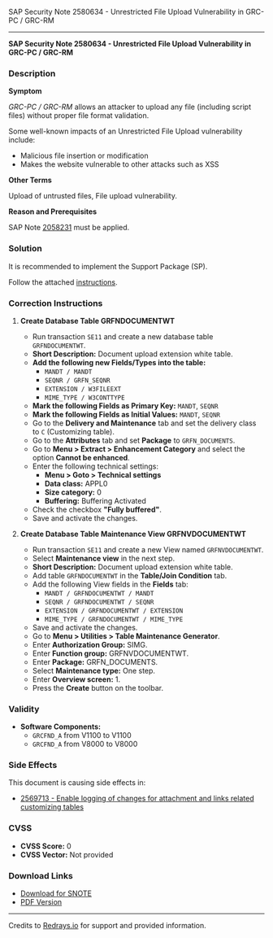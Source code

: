 SAP Security Note 2580634 - Unrestricted File Upload Vulnerability in GRC-PC / GRC-RM

---

**SAP Security Note 2580634 - Unrestricted File Upload Vulnerability in GRC-PC / GRC-RM**

### Description

**Symptom**

*GRC-PC / GRC-RM* allows an attacker to upload any file (including script files) without proper file format validation.

Some well-known impacts of an Unrestricted File Upload vulnerability include:

- Malicious file insertion or modification
- Makes the website vulnerable to other attacks such as XSS

**Other Terms**

Upload of untrusted files, File upload vulnerability.

**Reason and Prerequisites**

SAP Note [2058231](https://me.sap.com/notes/2058231) must be applied.

### Solution

It is recommended to implement the Support Package (SP).

Follow the attached [instructions](https://userapps.support.sap.com/sap/support/sapnotes/public/services/attachment.htm?iv_key=002075125800003557842017&iv_version=0002&iv_guid=6CAE8B3EAD2B1ED7B9AAD7466983C0CE).

### Correction Instructions

1. **Create Database Table GRFNDOCUMENTWT**
   
   - Run transaction `SE11` and create a new database table `GRFNDOCUMENTWT`.
   - **Short Description:** Document upload extension white table.
   - **Add the following new Fields/Types into the table:**
     - `MANDT / MANDT`
     - `SEQNR / GRFN_SEQNR`
     - `EXTENSION / W3FILEEXT`
     - `MIME_TYPE / W3CONTTYPE`
   - **Mark the following Fields as Primary Key:** `MANDT`, `SEQNR`
   - **Mark the following Fields as Initial Values:** `MANDT`, `SEQNR`
   - Go to the **Delivery and Maintenance** tab and set the delivery class to `C` (Customizing table).
   - Go to the **Attributes** tab and set **Package** to `GRFN_DOCUMENTS`.
   - Go to **Menu > Extract > Enhancement Category** and select the option **Cannot be enhanced**.
   - Enter the following technical settings:
     - **Menu > Goto > Technical settings**
     - **Data class:** APPL0
     - **Size category:** 0
     - **Buffering:** Buffering Activated
   - Check the checkbox **"Fully buffered"**.
   - Save and activate the changes.

2. **Create Database Table Maintenance View GRFNVDOCUMENTWT**
   
   - Run transaction `SE11` and create a new View named `GRFNVDOCUMENTWT`.
   - Select **Maintenance view** in the next step.
   - **Short Description:** Document upload extension white table.
   - Add table `GRFNDOCUMENTWT` in the **Table/Join Condition** tab.
   - Add the following View fields in the **Fields** tab:
     - `MANDT / GRFNDOCUMENTWT / MANDT`
     - `SEQNR / GRFNDOCUMENTWT / SEQNR`
     - `EXTENSION / GRFNDOCUMENTWT / EXTENSION`
     - `MIME_TYPE / GRFNDOCUMENTWT / MIME_TYPE`
   - Save and activate the changes.
   - Go to **Menu > Utilities > Table Maintenance Generator**.
   - Enter **Authorization Group:** SIMG.
   - Enter **Function group:** GRFNVDOCUMENTWT.
   - Enter **Package:** GRFN_DOCUMENTS.
   - Select **Maintenance type:** One step.
   - Enter **Overview screen:** 1.
   - Press the **Create** button on the toolbar.

### Validity

- **Software Components:**
  - `GRCFND_A` from V1100 to V1100
  - `GRCFND_A` from V8000 to V8000

### Side Effects

This document is causing side effects in:

- [2569713 - Enable logging of changes for attachment and links related customizing tables](https://me.sap.com/notes/2569713)

### CVSS

- **CVSS Score:** 0
- **CVSS Vector:** Not provided

### Download Links

- [Download for SNOTE](https://notesdownloads.sap.com/note/0040000000115422018)
- [PDF Version](https://me.sap.com/sap/support/sfm/notes/print/0002580634?language=en-US&token=70522710578B01687320C716DA35CD10)

---

Credits to [Redrays.io](https://redrays.io) for support and provided information.